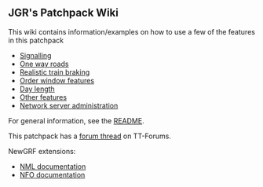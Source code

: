 ## JGR's Patchpack Wiki

This wiki contains information/examples on how to use a few of the features in this patchpack
* [Signalling](wiki/Signalling)
* [One way roads](wiki/One-way-roads)
* [Realistic train braking](wiki/Realistic-braking)
* [Order window features](wiki/Order-window-features)
* [Day length](wiki/Day-length)
* [Other features](wiki/Other-features)
* [Network server administration](wiki/Network-server-administration)

For general information, see the [README](https://github.com/JGRennison/OpenTTD-patches/blob/jgrpp/README.md).

This patchpack has a [forum thread](https://www.tt-forums.net/viewtopic.php?f=33&t=73469) on TT-Forums.

NewGRF extensions:
* [NML documentation](https://jgrennison.github.io/OpenTTD-patches/newgrf-additions-nml.html)
* [NFO documentation](https://jgrennison.github.io/OpenTTD-patches/newgrf-additions.html)
